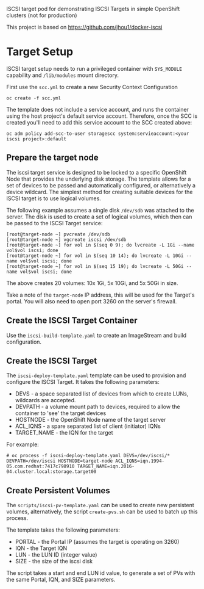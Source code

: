 ISCSI target pod for demonstrating ISCSI Targets in simple OpenShift clusters (not for production)

This project is based on https://github.com/jhou1/docker-iscsi

# Target Setup
ISCSI target setup needs to run a privileged container with `SYS_MODULE` capability and `/lib/modules` mount directory. 

First use the `scc.yml` to create a new Security Context Configuration

```
oc create -f scc.yml
```

The template does not include a service account, and runs the container using the host project's default service account. Therefore, once the SCC is created you'll need to add this service account to the SCC created above: 

```
oc adm policy add-scc-to-user storagescc system:servieaccount:<your iscsi project>:default
```
## Prepare the target node

The iscsi target service is designed to be locked to a specific OpenShift Node that provides the underlying disk storage. The template allows for a set of devices to be passed and automatically configured, or alternatively a device wildcard. The simplest method for creating suitable devices for the ISCSI target is to use logical volumes. 

The following example assumes a single disk `/dev/sdb` was attached to the server. The disk is used to create a set of logical volumes, which then can be passed to the ISCSI Target service:

```
[root@target-node ~] pvcreate /dev/sdb
[root@target-node ~] vgcreate iscsi /dev/sdb
[root@target-node ~] for vol in $(seq 0 9); do lvcreate -L 1Gi --name vol$vol iscsi; done
[root@target-node ~] for vol in $(seq 10 14); do lvcreate -L 10Gi --name vol$vol iscsi; done
[root@target-node ~] for vol in $(seq 15 19); do lvcreate -L 50Gi --name vol$vol iscsi; done
``` 
The above creates 20 volumes: 10x 1Gi, 5x 10Gi, and 5x 50Gi in size. 

Take a note of the `target-node` IP address, this will be used for the Target's portal. You will also need to open port 3260 on the server's firewall. 

## Create the ISCSI Target Container
Use the `iscsi-build-template.yaml` to create an ImageStream and build configuration. 

## Create the ISCSI Target

The `iscsi-deploy-template.yaml` template can be used to provision and configure the ISCSI Target. It takes the following parameters:

 * DEVS - a space separated list of devices from which to create LUNs, wildcards are accepted.        
 * DEVPATH - a volume mount path to devices, required to allow the container to 'see' the target devices
 * HOSTNODE - the OpenShift Node name of the target server
 * ACL_IQNS - a spare separated list of client (initiator) IQNs
 * TARGET_NAME - the IQN for the target

For example: 
```
# oc process -f iscsi-deploy-template.yaml DEVS=/dev/iscsi/* DEVPATH=/dev/iscsi HOSTNODE=target-node ACL_IQNS=iqn.1994-05.com.redhat:7417c798910 TARGET_NAME=iqn.2016-04.cluster.local:storage.target00
```

## Create Persistent Volumes
The `scripts/iscsi-pv-template.yaml` can be used to create new persistent volumes, alternatively, the script `create-pvs.sh` can be used to batch up this process. 

The template takes the following parameters:

 * PORTAL - the Portal IP (assumes the target is operating on 3260)
 * IQN - the Target IQN
 * LUN - the LUN ID (integer value)
 * SIZE - the size of the iscsi disk

The script takes a start and end LUN id value, to generate a set of PVs with the same Portal, IQN, and SIZE parameters. 

